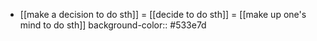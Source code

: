 - [[make a decision to do sth]] = [[decide to do sth]] = [[make up one's mind to do sth]]
  background-color:: #533e7d